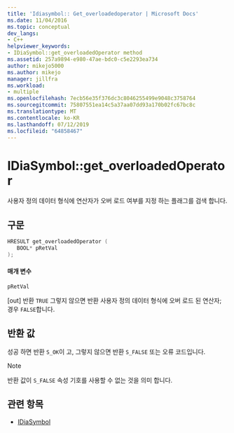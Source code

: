 ```yaml
---
title: 'Idiasymbol:: Get_overloadedoperator | Microsoft Docs'
ms.date: 11/04/2016
ms.topic: conceptual
dev_langs:
- C++
helpviewer_keywords:
- IDiaSymbol::get_overloadedOperator method
ms.assetid: 257a9894-e980-47ae-bdc0-c5e2293ea734
author: mikejo5000
ms.author: mikejo
manager: jillfra
ms.workload:
- multiple
ms.openlocfilehash: 7ecb56e35f376dc3c8046255499e9048c3758764
ms.sourcegitcommit: 75807551ea14c5a37aa07dd93a170b02fc67bc8c
ms.translationtype: MT
ms.contentlocale: ko-KR
ms.lasthandoff: 07/12/2019
ms.locfileid: "64858467"
---
```

# <a name="idiasymbolgetoverloadedoperator"></a>IDiaSymbol::get_overloadedOperator
사용자 정의 데이터 형식에 연산자가 오버 로드 여부를 지정 하는 플래그를 검색 합니다.

## <a name="syntax"></a>구문

```C++
HRESULT get_overloadedOperator ( 
   BOOL* pRetVal
);
```

#### <a name="parameters"></a>매개 변수
 `pRetVal`

[out] 반환 `TRUE` 그렇지 않으면 반환 사용자 정의 데이터 형식에 오버 로드 된 연산자; 경우 `FALSE`합니다.

## <a name="return-value"></a>반환 값
 성공 하면 반환 `S_OK`이 고, 그렇지 않으면 반환 `S_FALSE` 또는 오류 코드입니다.

> [!NOTE]
> 반환 값이 `S_FALSE` 속성 기호를 사용할 수 없는 것을 의미 합니다.

## <a name="see-also"></a>관련 항목
- [IDiaSymbol](../../debugger/debug-interface-access/idiasymbol.md)